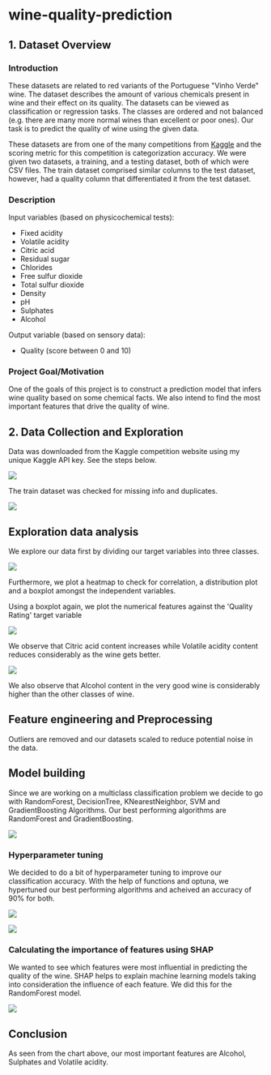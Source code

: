 # wine-quality-prediction

## 1. Dataset Overview

### Introduction
These datasets are related to red variants of the Portuguese "Vinho Verde" wine. The dataset describes the amount of various chemicals present in wine and their effect on its quality. The datasets can be viewed as classification or regression tasks. The classes are ordered and not balanced (e.g. there are many more normal wines than excellent or poor ones). Our task is to predict the quality of wine using the given data.

These datasets are from one of the many competitions from [Kaggle](https://www.kaggle.com/competitions/wine-quality-pred/overview) and the scoring metric for this competition is categorization accuracy. We were given two datasets, a training, and a testing dataset, both of which were CSV files. The train dataset comprised similar columns to the test dataset, however, had a quality column that differentiated it from the test dataset.

### Description
Input variables (based on physicochemical tests):
- Fixed acidity
- Volatile acidity
- Citric acid
- Residual sugar
- Chlorides
- Free sulfur dioxide
- Total sulfur dioxide
- Density
- pH
- Sulphates
- Alcohol

Output variable (based on sensory data):

- Quality (score between 0 and 10)

### Project Goal/Motivation
One of the goals of this project is to construct a prediction model that infers wine quality based on some chemical facts. We also intend to find the most important features that drive the quality of wine. 

## 2. Data Collection and Exploration
Data was downloaded from the Kaggle competition website using my unique Kaggle API key. See the steps below.

![](wine_pred1.PNG)

The train dataset was checked for missing info and duplicates.

![](wine_pred2.PNG)

## Exploration data analysis
We explore our data first by dividing our target variables into three classes.

![](wine_pred3.PNG)

Furthermore, we plot a heatmap to check for correlation, a distribution plot and a boxplot amongst the independent variables.

Using a boxplot again, we plot the numerical features against the 'Quality Rating' target variable

![](wine_pred4.PNG)

We observe that Citric acid content increases while Volatile acidity content reduces considerably as the wine gets better.

![](wine_pred5.PNG)

We also observe that Alcohol content in the very good wine is considerably higher than the other classes of wine.

## Feature engineering and Preprocessing

Outliers are removed and our datasets scaled to reduce potential noise in the data.

## Model building
Since we are working on a multiclass classification problem we decide to go with RandomForest, DecisionTree, KNearestNeighbor, SVM and GradientBoosting Algorithms. 
Our best performing algorithms are RandomForest and GradientBoosting.

![](wine_pred6.PNG)

### Hyperparameter tuning
We decided to do a bit of hyperparameter tuning to improve our classification accuracy.
With the help of functions and optuna, we hypertuned our best performing algorithms and acheived an accuracy of 90% for both.

![](wine_pred7.PNG)

![](wine_pred8.PNG)

### Calculating the importance of features using SHAP
We wanted to see which features were most influential in predicting the quality of the wine.
SHAP helps to explain machine learning models taking into consideration the influence of each feature. We did this for the RandomForest model.

![](wine_pred9.PNG)

## Conclusion
As seen from the chart above, our most important features are Alcohol, Sulphates and Volatile acidity.

